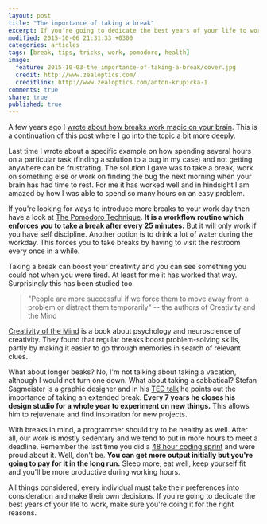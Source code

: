 ```yaml
---
layout: post
title: "The importance of taking a break"
excerpt: If you're going to dedicate the best years of your life to work, make sure you're doing it for the right reasons.
modified: 2015-10-06 21:31:33 +0300
categories: articles
tags: [break, tips, tricks, work, pomodoro, health]
image:
  feature: 2015-10-03-the-importance-of-taking-a-break/cover.jpg
  credit: http://www.zealoptics.com/
  creditlink: http://www.zealoptics.com/anton-krupicka-1
comments: true
share: true
published: true
---
```


A few years ago I [wrote about how breaks work magic on your brain]({{site.url}}/articles/programming-tips-and-tricks-%231/ "Link to a post I wrote a few years ago about taking a break"). This is a continuation of this post where I go into the topic a bit more deeply.

Last time I wrote about a specific example on how spending several hours on a particular task (finding a solution to a bug in my case) and not getting anywhere can be frustrating. The solution I gave was to take a break, work on something else or work on finding the bug the next morning when your brain has had time to rest. For me it has worked well and in hindsight I am amazed by how I was able to spend so many hours on an easy problem.

If you're looking for ways to introduce more breaks to your work day then have a look at [The Pomodoro Technique](http://pomodorotechnique.com/ "Pomodoro technique website"). **It is a workflow routine which enforces you to take a break after every 25 minutes.** But it will only work if you have self discipline. Another option is to drink a lot of water during the workday. This forces you to take breaks by having to visit the restroom every once in a while.

Taking a break can boost your creativity and you can see something you could not when you were tired. At least for me it has worked that way. Surprisingly this has been studied too.

>"People are more successful if we force them to move away from a problem or distract them temporarily" -- the authors of Creativity and the Mind

[Creativity of the Mind](http://www.wired.com/2010/02/st_essay_distraction/ "Wired article mentioning the book") is a book about psychology and neuroscience of creativity. They found that regular breaks boost problem-solving skills, partly by making it easier to go through memories in search of relevant clues.

What about longer beaks? No, I'm not talking about taking a vacation, although I would not turn one down. What about taking a sabbatical? Stefan Sagmeister is a graphic designer and in his [TED talk](http://www.ted.com/talks/stefan_sagmeister_the_power_of_time_off "The power of time off - a TED talk by Stefan Sagmeister") he points out the importance of taking an extended break. **Every 7 years he closes his design studio for a whole year to experiment on new things.** This allows him to rejuvenate and find inspiration for new projects.

With breaks in mind, a programmer should try to be healthy as well. After all, our work is mostly sedentary and we tend to put in more hours to meet a deadline. Remember the last time you did a [48 hour coding sprint](https://medium.com/life-learning/work-hard-live-well-ead679cb506d "Work Hard, Live Well - an article by Dustin Moskovitz") and were proud about it. Well, don't be. **You can get more output initially but you're going to pay for it in the long run.** Sleep more, eat well, keep yourself fit and you'll be more productive during working hours.

All things considered, every individual must take their preferences into consideration and make their own decisions. If you're going to dedicate the best years of your life to work, make sure you're doing it for the right reasons.
